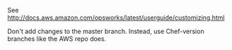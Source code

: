See http://docs.aws.amazon.com/opsworks/latest/userguide/customizing.html

Don't add changes to the master branch. Instead, use Chef-version branches like the AWS repo does.
